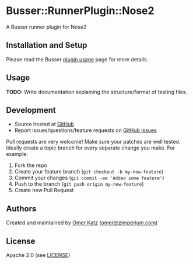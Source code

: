 # <a name="title"></a> Busser::RunnerPlugin::Nose2

A Busser runner plugin for Nose2

## <a name="installation"></a> Installation and Setup

Please read the Busser [plugin usage][plugin_usage] page for more details.

## <a name="usage"></a> Usage

**TODO:** Write documentation explaining the structure/format of testing files.

## <a name="development"></a> Development

* Source hosted at [GitHub][repo]
* Report issues/questions/feature requests on [GitHub Issues][issues]

Pull requests are very welcome! Make sure your patches are well tested.
Ideally create a topic branch for every separate change you make. For
example:

1. Fork the repo
2. Create your feature branch (`git checkout -b my-new-feature`)
3. Commit your changes (`git commit -am 'Added some feature'`)
4. Push to the branch (`git push origin my-new-feature`)
5. Create new Pull Request

## <a name="authors"></a> Authors

Created and maintained by [Omer Katz][author] (<omer@zimperium.com>)

## <a name="license"></a> License

Apache 2.0 (see [LICENSE][license])


[author]:           https://github.com/enter-github-user
[issues]:           https://github.com/enter-github-user/busser-nose2/issues
[license]:          https://github.com/enter-github-user/busser-nose2/blob/master/LICENSE
[repo]:             https://github.com/enter-github-user/busser-nose2
[plugin_usage]:     http://docs.kitchen-ci.org/busser/plugin-usage
